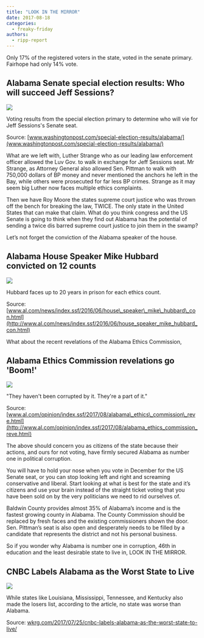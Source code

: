 ```yaml
---
title: "LOOK IN THE MIRROR"
date: 2017-08-18
categories: 
  - freaky-friday
authors: 
  - ripp-report
---
```


Only 17% of the registered voters in the state, voted in the senate primary. Fairhope had only 14% vote.

## Alabama Senate special election results: Who will succeed Jeff Sessions?

![](https://cdn.rippreport.com/wp-content/uploads/2017/08/twp-social-share.png&w=1484&op=resize&opt=1&filter=antialias&t=20170517)

Voting results from the special election primary to determine who will vie for Jeff Sessions's Senate seat.

Source: [www.washingtonpost.com/special-election-results/alabama/](www.washingtonpost.com/special-election-results/alabama/)

What are we left with, Luther Strange who as our leading law enforcement officer allowed the Luv Gov. to walk in exchange for Jeff Sessions seat. Mr Strange, as Attorney General also allowed Sen. Pittman to walk with 750,000 dollars of BP money and never mentioned the anchors he left in the Bay, while others were prosecuted for far less BP crimes. Strange as it may seem big Luther now faces multiple ethics complaints.

Then we have Roy Moore the states supreme court justice who was thrown off the bench for breaking the law, TWICE. The only state in the United States that can make that claim. What do you think congress and the US Senate is going to think when they find out Alabama has the potential of sending a twice dis barred supreme court justice to join them in the swamp?

Let’s not forget the conviction of the Alabama speaker of the house.

## Alabama House Speaker Mike Hubbard convicted on 12 counts

![](https://cdn.rippreport.com/wp-content/uploads/2017/08/20551661-large.jpg)

Hubbard faces up to 20 years in prison for each ethics count.

Source: [www.al.com/news/index.ssf/2016/06/house\_speaker\_mike\_hubbard\_con.html](http://www.al.com/news/index.ssf/2016/06/house_speaker_mike_hubbard_con.html)

What about the recent revelations of the Alabama Ethics Commission,

## Alabama Ethics Commission revelations go 'Boom!'

![](https://cdn.rippreport.com/wp-content/uploads/2017/08/23176718-standard.jpg)

"They haven't been corrupted by it. They're a part of it."

Source: [www.al.com/opinion/index.ssf/2017/08/alabama\_ethics\_commission\_reve.html](http://www.al.com/opinion/index.ssf/2017/08/alabama_ethics_commission_reve.html)

The above should concern you as citizens of the state because their actions, and ours for not voting, have firmly secured Alabama as number one in political corruption.

You will have to hold your nose when you vote in December for the US Senate seat, or you can stop looking left and right and screaming conservative and liberal. Start looking at what is best for the state and it’s citizens and use your brain instead of the straight ticket voting that you have been sold on by the very politicians we need to rid ourselves of.

Baldwin County provides almost 35% of Alabama’s income and is the fastest growing county in Alabama. The County Commission should be replaced by fresh faces and the existing commissioners shown the door. Sen. Pittman’s seat is also open and desperately needs to be filled by a candidate that represents the district and not his personal business.

So if you wonder why Alabama is number one in corruption, 46th in education and the least desirable state to live in, LOOK IN THE MIRROR.

## CNBC Labels Alabama as the Worst State to Live

![](https://cdn.rippreport.com/wp-content/uploads/2017/08/img_0771.jpg?w=1200)

While states like Louisiana, Mississippi, Tennessee, and Kentucky also made the losers list, according to the article, no state was worse than Alabama.

Source: [wkrg.com/2017/07/25/cnbc-labels-alabama-as-the-worst-state-to-live/](http://wkrg.com/2017/07/25/cnbc-labels-alabama-as-the-worst-state-to-live/)
